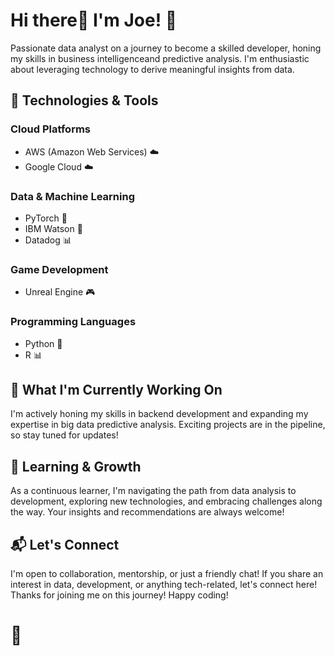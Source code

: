 # Hi there👋 I'm Joe! 🦈

Passionate data analyst on a journey to become a skilled developer, honing my skills in business intelligenceand predictive analysis. I'm enthusiastic about leveraging technology to derive meaningful insights from data.

## 🔧 Technologies & Tools

### Cloud Platforms
- AWS (Amazon Web Services) ☁️
- Google Cloud ☁️

### Data & Machine Learning
- PyTorch 🤖
- IBM Watson 🧠
- Datadog 📊

### Game Development
- Unreal Engine 🎮

### Programming Languages
- Python 🐍
- R 📊

## 🚀 What I'm Currently Working On

I'm actively honing my skills in backend development and expanding my expertise in big data predictive analysis. Exciting projects are in the pipeline, so stay tuned for updates!

## 🌱 Learning & Growth

As a continuous learner, I'm navigating the path from data analysis to development, exploring new technologies, and embracing challenges along the way. Your insights and recommendations are always welcome!

## 📬 Let's Connect

I'm open to collaboration, mentorship, or just a friendly chat! If you share an interest in data, development, or anything tech-related, let's connect here!
Thanks for joining me on this journey! Happy coding! 

# 🦈
